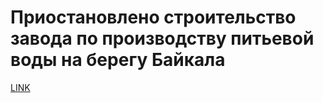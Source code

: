 # Приостановлено строительство завода по производству питьевой воды на берегу Байкала 



[LINK](https://varlamov.ru/3349447.html)